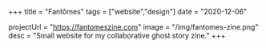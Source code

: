 +++
title = "Fantômes"
tags = ["website","design"]
date = "2020-12-06"

projectUrl = "https://fantomeszine.com"
image = "/img/fantomes-zine.png"
desc = "Small website for my collaborative ghost story zine."
+++

